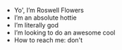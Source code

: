 - Yo', I’m Roswell Flowers
- I’m an absolute hottie
- I’m literally god
- I’m looking to do an awesome cool
- How to reach me: don't

<!---
Roswell-Flowers/Roswell-Flowers is a ✨ special ✨ repository because its `README.md` (this file) appears on your GitHub profile.
You can click the Preview link to take a look at your changes.
--->
